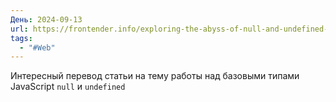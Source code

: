 ```yaml
---
День: 2024-09-13
url: https://frontender.info/exploring-the-abyss-of-null-and-undefined-in-javascript/
tags:
  - "#Web"
---
```

Интересный перевод статьи на тему работы над базовыми типами JavaScript `null` и `undefined`